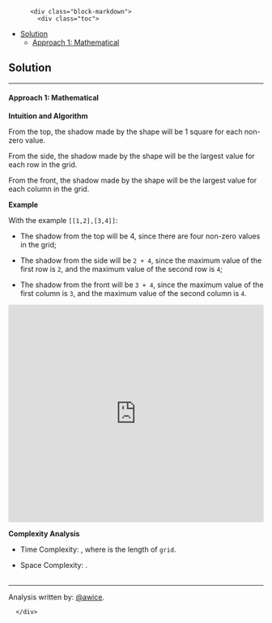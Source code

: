 <div class="article-body">
        
          <div class="block-markdown">
            <div class="toc">
<ul>
<li><a href="#solution">Solution</a><ul>
<li><a href="#approach-1-mathematical">Approach 1: Mathematical</a></li>
</ul>
</li>
</ul>
</div>
<h2 id="solution">Solution</h2>
<hr>
<h4 id="approach-1-mathematical">Approach 1: Mathematical</h4>
<p><strong>Intuition and Algorithm</strong></p>
<p>From the top, the shadow made by the shape will be 1 square for each non-zero value.</p>
<p>From the side, the shadow made by the shape will be the largest value for each row in the grid.</p>
<p>From the front, the shadow made by the shape will be the largest value for each column in the grid.</p>
<p><strong>Example</strong></p>
<p>With the example <code>[[1,2],[3,4]]</code>:</p>
<ul>
<li>
<p>The shadow from the top will be 4, since there are four non-zero values in the grid;</p>
</li>
<li>
<p>The shadow from the side will be <code>2 + 4</code>, since the maximum value of the first row is <code>2</code>, and the maximum value of the second row is <code>4</code>;</p>
</li>
<li>
<p>The shadow from the front will be <code>3 + 4</code>, since the maximum value of the first column is <code>3</code>, and the maximum value of the second column is <code>4</code>.</p>
</li>
</ul>
<iframe src="https://leetcode.com/playground/unjtgTJT/shared" frameborder="0" width="100%" height="429" name="unjtgTJT"></iframe>

<p><strong>Complexity Analysis</strong></p>
<ul>
<li>
<p>Time Complexity:  <script type="math/tex; mode=display">O(N^2)</script>, where <script type="math/tex; mode=display">N</script> is the length of <code>grid</code>.</p>
</li>
<li>
<p>Space Complexity:  <script type="math/tex; mode=display">O(1)</script>.
<br>
<br></p>
</li>
</ul>
<hr>
<p>Analysis written by: <a href="https://leetcode.com/awice">@awice</a>.</p>
          </div>
        
      </div>
